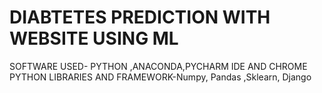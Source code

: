 # DIABTETES PREDICTION WITH WEBSITE USING ML
SOFTWARE USED- PYTHON ,ANACONDA,PYCHARM IDE AND CHROME
PYTHON LIBRARIES AND FRAMEWORK-Numpy, Pandas ,Sklearn, Django

